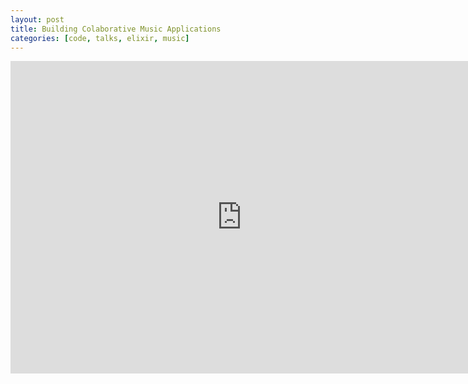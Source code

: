```yaml
---
layout: post
title: Building Colaborative Music Applications
categories: [code, talks, elixir, music]
---
```


<iframe width="740" height="500" src="https://www.youtube.com/embed/TCVuLh5Io9A" frameborder="0" allow="accelerometer; autoplay; encrypted-media; gyroscope; picture-in-picture" allowfullscreen></iframe>
